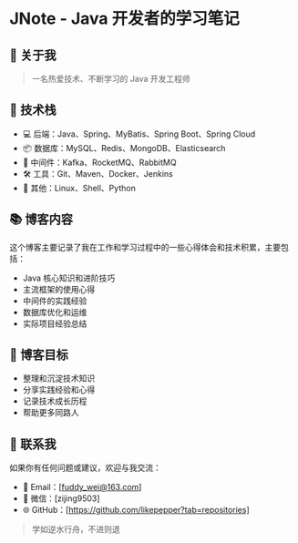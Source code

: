 # JNote - Java 开发者的学习笔记

## 👋 关于我

> 一名热爱技术、不断学习的 Java 开发工程师

## 🔧 技术栈

- 💻 后端：Java、Spring、MyBatis、Spring Boot、Spring Cloud
- 📦 数据库：MySQL、Redis、MongoDB、Elasticsearch
- 🚀 中间件：Kafka、RocketMQ、RabbitMQ
- 🛠 工具：Git、Maven、Docker、Jenkins
- 📝 其他：Linux、Shell、Python

## 📚 博客内容

这个博客主要记录了我在工作和学习过程中的一些心得体会和技术积累，主要包括：

- Java 核心知识和进阶技巧
- 主流框架的使用心得
- 中间件的实践经验
- 数据库优化和运维
- 实际项目经验总结

## 🎯 博客目标

- 整理和沉淀技术知识
- 分享实践经验和心得
- 记录技术成长历程
- 帮助更多同路人

## 🤝 联系我

如果你有任何问题或建议，欢迎与我交流：

- 📧 Email：[fuddy_wei@163.com]
- 💬 微信：[zijing9503]
- 🌐 GitHub：[https://github.com/likepepper?tab=repositories]

> 学如逆水行舟，不进则退
